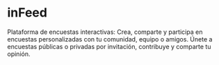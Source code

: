 # inFeed

Plataforma de encuestas interactivas: Crea, comparte y participa en encuestas personalizadas con tu comunidad, equipo o amigos. Únete a encuestas públicas o privadas por invitación, contribuye y comparte tu opinión.

